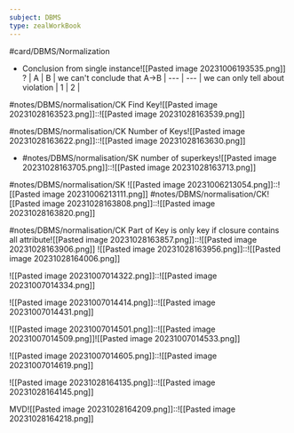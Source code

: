 ```yaml
---
subject: DBMS
type: zealWorkBook
---
```

#card/DBMS/Normalization


- Conclusion from single instance![[Pasted image 20231006193535.png]]
?
  | A   | B   | we can't conclude that A->B
  | --- | --- | we can only tell about violation
  | 1  | 2   |


#notes/DBMS/normalisation/CK  Find Key![[Pasted image 20231028163523.png]]::![[Pasted image 20231028163539.png]]

#notes/DBMS/normalisation/CK  Number of Keys![[Pasted image 20231028163622.png]]::![[Pasted image 20231028163630.png]]

- #notes/DBMS/normalisation/SK  number of superkeys![[Pasted image 20231028163705.png]]::![[Pasted image 20231028163713.png]]


#notes/DBMS/normalisation/SK ![[Pasted image 20231006213054.png]]::![[Pasted image 20231006213111.png]] 
#notes/DBMS/normalisation/CK![[Pasted image 20231028163808.png]]::![[Pasted image 20231028163820.png]]

#notes/DBMS/normalisation/CK  Part of Key is only key if closure contains all attribute![[Pasted image 20231028163857.png]]::![[Pasted image 20231028163906.png]] 
![[Pasted image 20231028163956.png]]::![[Pasted image 20231028164006.png]]

![[Pasted image 20231007014322.png]]::![[Pasted image 20231007014334.png]] <!--SR:!2023-10-29,1,230-->

![[Pasted image 20231007014414.png]]::![[Pasted image 20231007014431.png]]

![[Pasted image 20231007014501.png]]::![[Pasted image 20231007014509.png]]![[Pasted image 20231007014533.png]]

![[Pasted image 20231007014605.png]]::![[Pasted image 20231007014619.png]]

![[Pasted image 20231028164135.png]]::![[Pasted image 20231028164145.png]]

MVD![[Pasted image 20231028164209.png]]::![[Pasted image 20231028164218.png]]


